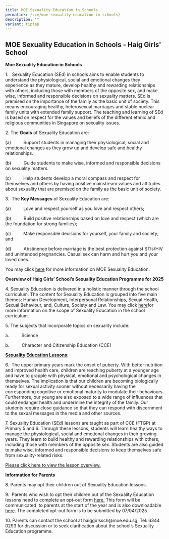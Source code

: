 ```yaml
---
title: MOE Sexuality Education in Schools
permalink: /cce/moe-sexuality-education-in-schools/
description: ""
variant: tiptap
---
```

<h2>MOE Sexuality Education in Schools - Haig Girls' School</h2>
<p><strong>Moe Sexuality Education in Schools</strong>
</p>
<p>1.&nbsp;&nbsp;&nbsp;Sexuality Education (SEd) in schools aims to enable
students to understand the physiological, social and emotional changes
they experience as they mature, develop healthy and rewarding relationships
with others, including those with members of the opposite sex, and make
wise, informed and responsible decisions on sexuality matters. SEd is premised
on the importance of the family as the basic unit of society. This means
encouraging healthy, heterosexual marriages and stable nuclear family units
with extended family support. The teaching and learning of SEd is based
on respect for the values and beliefs of the different ethnic and religious
communities in Singapore on sexuality issues.</p>
<p>2.&nbsp;The <strong>Goals</strong> of Sexuality Education are:</p>
<p>(a)&nbsp;&nbsp;&nbsp;&nbsp;&nbsp;&nbsp;&nbsp;&nbsp;&nbsp; Support students
in managing their physiological, social and emotional changes as they grow
up and develop safe and healthy relationships.</p>
<p>(b)&nbsp;&nbsp;&nbsp;&nbsp;&nbsp;&nbsp;&nbsp;&nbsp;&nbsp; Guide students
to make wise, informed and responsible decisions on sexuality matters.</p>
<p>(c)&nbsp;&nbsp;&nbsp;&nbsp;&nbsp;&nbsp;&nbsp;&nbsp;&nbsp; Help students
develop a moral compass and respect for themselves and others by having
positive mainstream values and attitudes about sexuality that are premised
on the family as the basic unit of society.</p>
<p></p>
<p>3.&nbsp; The <strong>Key Messages</strong> of Sexuality Education are:</p>
<p>(a)&nbsp;&nbsp;&nbsp;&nbsp;&nbsp;&nbsp;&nbsp;&nbsp;&nbsp; Love and respect
yourself as you love and respect others;</p>
<p>(b)&nbsp;&nbsp;&nbsp;&nbsp;&nbsp;&nbsp;&nbsp;&nbsp;&nbsp; Build positive
relationships based on love and respect (which are the foundation for strong
families);</p>
<p>(c)&nbsp;&nbsp;&nbsp;&nbsp;&nbsp;&nbsp;&nbsp;&nbsp;&nbsp; Make responsible
decisions for yourself, your family and society; and</p>
<p>(d)&nbsp;&nbsp;&nbsp;&nbsp;&nbsp;&nbsp;&nbsp;&nbsp;&nbsp; Abstinence before
marriage is the best protection against STIs/HIV and unintended pregnancies.
Casual sex can harm and hurt you and your loved ones.</p>
<p>You may click <a href="https://go.gov.sg/moe-sexuality-education" rel="noopener noreferrer nofollow" target="_blank">here</a> for
more information on MOE Sexuality Education.</p>
<p><strong>Overview of Haig Girls’ School’s Sexuality Education Programme for 2025</strong>
</p>
<p>4.&nbsp;Sexuality Education is delivered in a holistic manner through
the school curriculum. The content for Sexuality Education is grouped into
five main themes: Human Development, Interpersonal Relationships, Sexual
Health, Sexual Behaviour, and, Culture, Society and Law. You may click
<a href="https://go.gov.sg/moe-sexuality-education-scope" rel="noopener noreferrer nofollow" target="_blank">here</a>for more information on the scope of Sexuality Education in the
school curriculum.</p>
<p>5. The subjects that incorporate topics on sexuality include:</p>
<p>a.&nbsp;&nbsp;&nbsp;&nbsp;&nbsp;&nbsp;&nbsp;&nbsp;&nbsp; Science</p>
<p>b.&nbsp;&nbsp;&nbsp;&nbsp;&nbsp;&nbsp;&nbsp;&nbsp;&nbsp; Character and
Citizenship Education (CCE)</p>
<p></p>
<p><strong><u>Sexuality Education Lessons</u></strong>:</p>
<p>6.&nbsp;&nbsp;The upper primary years mark the onset of puberty. With
better nutrition and improved health care, children are reaching puberty
at a younger age and have to grapple with physical, emotional and psychological
changes in themselves. The implication is that our children are becoming
biologically ready for sexual activity sooner without necessarily having
the corresponding cognitive or emotional maturity to modulate their behaviours.
Furthermore, our young are also exposed to a wide range of influences that
could endanger health and undermine the integrity of the family. Our students
require close guidance so that they can respond with discernment to the
sexual messages in the media and other sources.</p>
<p>7. Sexuality Education (SEd) lessons are taught as part of CCE (FTGP)
at Primary 5 and 6. Through these lessons, students will learn healthy
ways to manage the physiological, social and emotional changes in their
growing years. They learn to build healthy and rewarding relationships
with others, including those with members of the opposite sex. Students
are also guided to make wise, informed and responsible decisions to keep
themselves safe from sexuality-related risks.</p>
<p><a href="https://drive.google.com/file/d/1Z4MtpCVXRtF_x7hff-pzKk7u2jt6A5U3/view?ts=67e0f219" rel="noopener nofollow" target="_blank">Please click here to view the lesson overview.</a>
</p>
<p><strong>Information for Parents</strong>
</p>
<p>8.&nbsp;Parents may opt their children out of Sexuality Education lessons.</p>
<p>9.&nbsp;&nbsp;Parents who wish to opt their children out of the Sexuality
Education lessons need to complete an opt-out form <a href="https://form.gov.sg/67828b2679519709651850dd" rel="noopener nofollow" target="_blank">here.</a> This form
will be communicated &nbsp;to parents at the start of the year and is also
downloadable <a href="/files/3__2025_HGS_Parent_Opt_Out_Form.pdf" rel="noopener nofollow" target="_blank">here</a>.
The completed opt-out form is to be submitted by 07/04/2025.</p>
<p>10.&nbsp;Parents can contact the school at <a rel="noopener noreferrer nofollow" target="_blank">haiggirlssch@moe.edu.sg</a>,
Tel: 6344 0293 for discussion or to seek clarification about the school’s
Sexuality Education programme.</p>